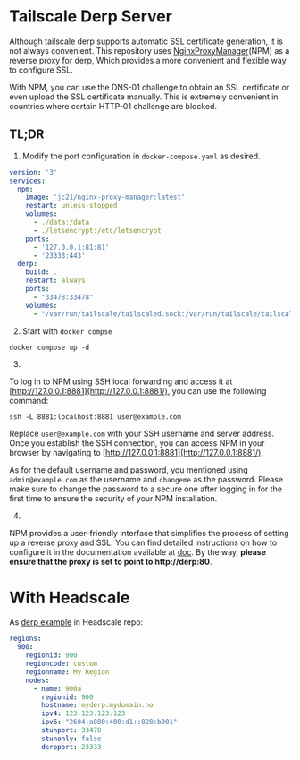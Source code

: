 # Tailscale Derp Server

Although tailscale derp supports automatic SSL certificate generation, it is not always convenient. This repository uses [NginxProxyManager](https://github.com/NginxProxyManager/nginx-proxy-manager)(NPM) as a reverse proxy for derp, Which provides a more convenient and flexible way to configure SSL.

With NPM, you can use the DNS-01 challenge to obtain an SSL certificate or even upload the SSL certificate manually. This is extremely convenient in countries where certain HTTP-01 challenge are blocked.

##  TL;DR

1. Modify the port configuration in `docker-compose.yaml` as desired.

  ```yaml
  version: '3'
  services:
    npm:
      image: 'jc21/nginx-proxy-manager:latest'
      restart: unless-stopped
      volumes:
        - ./data:/data
        - ./letsencrypt:/etc/letsencrypt
      ports:
        - '127.0.0.1:81:81'
        - '23333:443'
    derp:
      build: .
      restart: always
      ports:
        - "33478:33478"
      volumes:
        - "/var/run/tailscale/tailscaled.sock:/var/run/tailscale/tailscaled.sock"
  ```

2. Start with `docker compse`

  ```shell
  docker compose up -d	
  ```

3. 

To log in to NPM using SSH local forwarding and access it at [http://127.0.0.1:8881](http://127.0.0.1:8881/), you can use the following command:

 ```
 ssh -L 8881:localhost:8881 user@example.com
 ```

 Replace `user@example.com` with your SSH username and server address. Once you establish the SSH connection, you can access NPM in your browser by navigating to [http://127.0.0.1:8881](http://127.0.0.1:8881/).

 As for the default username and password, you mentioned using `admin@example.com` as the username and `changeme` as the password. Please make sure to change the password to a secure one after logging in for the first time to ensure the security of your NPM installation.

4. 

NPM provides a user-friendly interface that simplifies the process of setting up a reverse proxy and SSL. You can find detailed instructions on how to configure it in the documentation available at [doc](https://nginxproxymanager.com/guide/). By the way, **please ensure that the proxy is set to point to http://derp:80**.


# With Headscale

As [derp example](https://github.com/juanfont/headscale/blob/main/derp-example.yaml) in Headscale repo:

```yaml
regions:
  900:
    regionid: 900
    regioncode: custom
    regionname: My Region
    nodes:
      - name: 900a
        regionid: 900
        hostname: myderp.mydomain.no
        ipv4: 123.123.123.123
        ipv6: "2604:a880:400:d1::828:b001"
        stunport: 33478
        stunonly: false
        derpport: 23333
```

